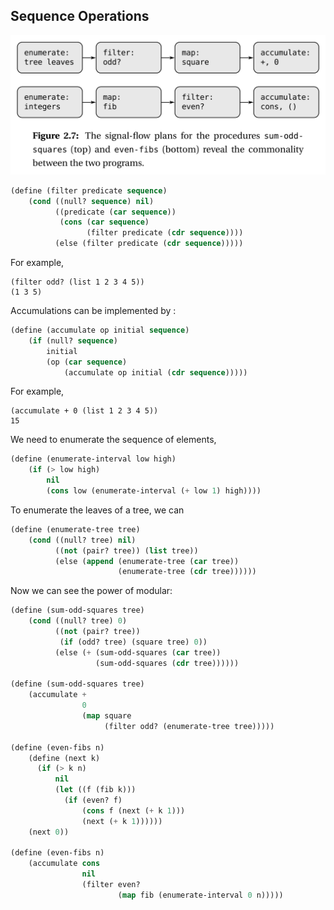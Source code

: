 ## Sequence Operations

![signal-flow](./img/p1.png)


```lisp
(define (filter predicate sequence)
    (cond ((null? sequence) nil)
          ((predicate (car sequence))
           (cons (car sequence)
                 (filter predicate (cdr sequence))))
          (else (filter predicate (cdr sequence)))))
```

For example,

    (filter odd? (list 1 2 3 4 5))
    (1 3 5)

Accumulations can be implemented by :

```lisp
(define (accumulate op initial sequence)
    (if (null? sequence)
        initial
        (op (car sequence)
            (accumulate op initial (cdr sequence)))))
```

For example,

    (accumulate + 0 (list 1 2 3 4 5))
    15

We need to enumerate the sequence of elements,

```lisp
(define (enumerate-interval low high)
    (if (> low high)
        nil
        (cons low (enumerate-interval (+ low 1) high))))
```

To enumerate the leaves of a tree, we can

```lisp
(define (enumerate-tree tree)
    (cond ((null? tree) nil)
          ((not (pair? tree)) (list tree))
          (else (append (enumerate-tree (car tree))
                        (enumerate-tree (cdr tree))))))
```

Now we can see the power of modular:

```lisp
(define (sum-odd-squares tree)
    (cond ((null? tree) 0)
          ((not (pair? tree))
           (if (odd? tree) (square tree) 0))
          (else (+ (sum-odd-squares (car tree))
                   (sum-odd-squares (cdr tree))))))

(define (sum-odd-squares tree)
    (accumulate +
                0
                (map square
                     (filter odd? (enumerate-tree tree)))))

(define (even-fibs n)
    (define (next k)
      (if (> k n)
          nil
          (let ((f (fib k)))
            (if (even? f)
                (cons f (next (+ k 1)))
                (next (+ k 1))))))
    (next 0))

(define (even-fibs n)
    (accumulate cons
                nil
                (filter even?
                        (map fib (enumerate-interval 0 n)))))
```
